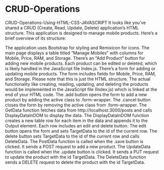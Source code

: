 # CRUD-Operations
CRUD-Operations-Using-HTML-CSS-JAVASCRIPT
It looks like you’ve shared a CRUD (Create, Read, Update, Delete) application’s HTML structure. This application is designed to manage mobile products. Here’s a brief overview of its structure:

The application uses Bootstrap for styling and Remixicon for icons.
The main page displays a table titled “Manage Mobiles” with columns for Mobile, Price, RAM, and Storage.
There’s an “Add Product” button for adding new mobile products.
Each product can be edited or deleted, which is likely handled in the JavaScript file Index.js.
There’s a form for adding or updating mobile products. The form includes fields for Mobile, Price, RAM, and Storage.
Please note that this is just the HTML structure. The actual functionality like creating, reading, updating, and deleting the products would be implemented in the JavaScript file (Index.js) which is linked at the end of your HTML code.
The .add button opens the form to add a new product by adding the active class to .form-wrapper.
The .cancel button closes the form by removing the active class from .form-wrapper.
The GetData function fetches data from http://localhost:3000/posts and calls DisplayDataInDOM to display the data.
The DisplayDataInDOM function creates a new table row for each item in the data and appends it to the Output element. Each row includes an edit and delete button.
The edit button opens the form and sets TargetData to the id of the current row.
The delete button sets TargetData to the id of the current row and calls DeleteData.
The PostData function is called when the .save button is clicked. It sends a POST request to add a new product.
The UpdateData function is called when the .update button is clicked. It sends a PUT request to update the product with the id TargetData.
The DeleteData function sends a DELETE request to delete the product with the id TargetData.

